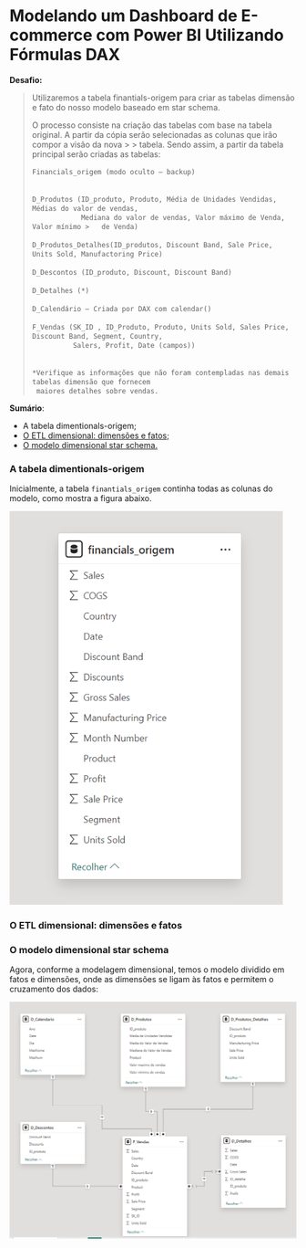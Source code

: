 # Modelando um Dashboard de E-commerce com Power BI Utilizando Fórmulas DAX

**Desafio:**

> Utilizaremos a tabela finantials-origem para criar as tabelas dimensão e fato do nosso modelo baseado em star schema.
>
> O processo consiste na criação das tabelas com base na tabela original. A partir da cópia serão selecionadas as colunas que irão compor a visão da nova > > tabela. Sendo assim, a partir da tabela principal serão criadas as tabelas:
>
>     Financials_origem (modo oculto – backup)
>
>
>     D_Produtos (ID_produto, Produto, Média de Unidades Vendidas, Médias do valor de vendas,
>                 Mediana do valor de vendas, Valor máximo de Venda, Valor mínimo >   de Venda)
>
>     D_Produtos_Detalhes(ID_produtos, Discount Band, Sale Price, Units Sold, Manufactoring Price)
>
>     D_Descontos (ID_produto, Discount, Discount Band)
>
>     D_Detalhes (*)
>
>     D_Calendário – Criada por DAX com calendar()
>
>     F_Vendas (SK_ID , ID_Produto, Produto, Units Sold, Sales Price, Discount Band, Segment, Country,
>               Salers, Profit, Date (campos))
> 
>
>     *Verifique as informações que não foram contempladas nas demais tabelas dimensão que fornecem
>      maiores detalhes sobre vendas.

**Sumário**:

- A tabela dimentionals-origem;
- [O ETL dimensional: dimensões e fatos;](#o-etl-dimensional:-dimensões-e-fatos)
- [O modelo dimensional star schema.](#o-modelo-dimensional-star-schema)

### A tabela dimentionals-origem

Inicialmente, a tabela <code>finantials_origem</code> continha todas as colunas do modelo, como mostra a figura abaixo.

![finantials_origem](tabela-finantials.png)

### O ETL dimensional: dimensões e fatos





### O modelo dimensional star schema

Agora, conforme a modelagem dimensional, temos o modelo dividido em fatos e dimensões, onde as dimensões se ligam às fatos e permitem o cruzamento dos dados:

![modelo_dimensional](modelo-dimensional.png)

